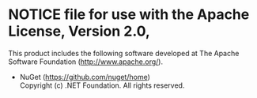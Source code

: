 # NOTICE file for use with the Apache License, Version 2.0,
This product includes the following software developed at The Apache Software Foundation (http://www.apache.org/).

* NuGet (https://github.com/nuget/home)  
Copyright (c) .NET Foundation. All rights reserved.


